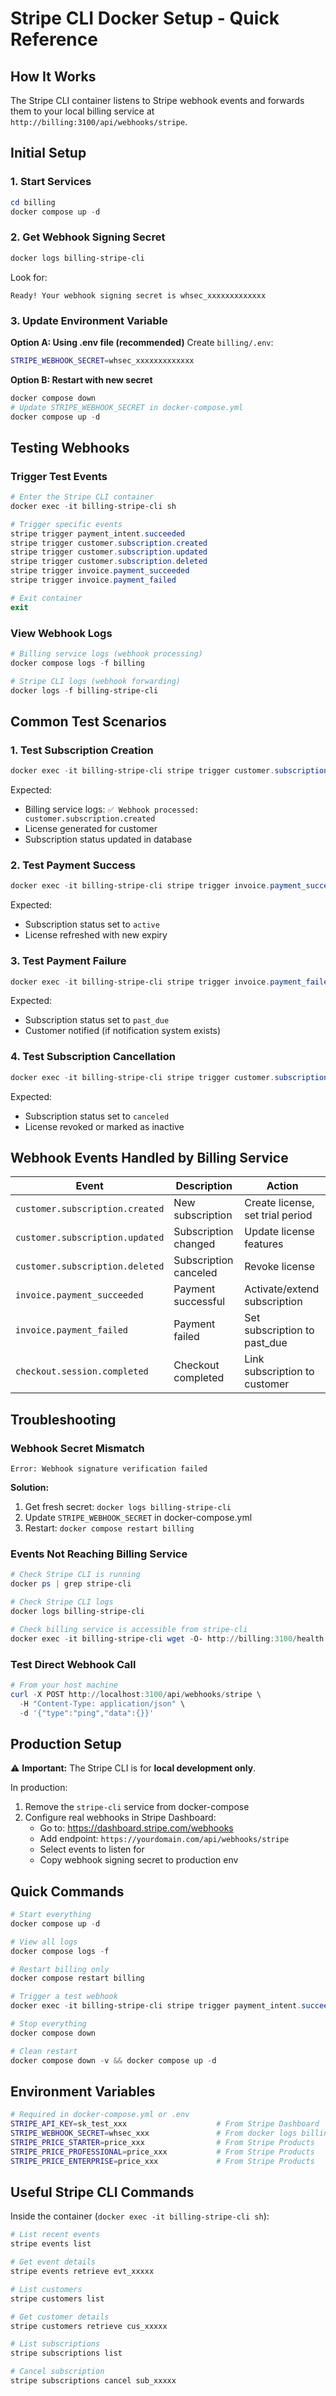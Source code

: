 # Stripe CLI Docker Setup - Quick Reference

## How It Works

The Stripe CLI container listens to Stripe webhook events and forwards them to your local billing service at `http://billing:3100/api/webhooks/stripe`.

## Initial Setup

### 1. Start Services
```powershell
cd billing
docker compose up -d
```

### 2. Get Webhook Signing Secret
```powershell
docker logs billing-stripe-cli
```

Look for:
```
Ready! Your webhook signing secret is whsec_xxxxxxxxxxxxx
```

### 3. Update Environment Variable

**Option A: Using .env file (recommended)**
Create `billing/.env`:
```bash
STRIPE_WEBHOOK_SECRET=whsec_xxxxxxxxxxxxx
```

**Option B: Restart with new secret**
```powershell
docker compose down
# Update STRIPE_WEBHOOK_SECRET in docker-compose.yml
docker compose up -d
```

## Testing Webhooks

### Trigger Test Events
```powershell
# Enter the Stripe CLI container
docker exec -it billing-stripe-cli sh

# Trigger specific events
stripe trigger payment_intent.succeeded
stripe trigger customer.subscription.created
stripe trigger customer.subscription.updated
stripe trigger customer.subscription.deleted
stripe trigger invoice.payment_succeeded
stripe trigger invoice.payment_failed

# Exit container
exit
```

### View Webhook Logs
```powershell
# Billing service logs (webhook processing)
docker compose logs -f billing

# Stripe CLI logs (webhook forwarding)
docker logs -f billing-stripe-cli
```

## Common Test Scenarios

### 1. Test Subscription Creation
```powershell
docker exec -it billing-stripe-cli stripe trigger customer.subscription.created
```

Expected:
- Billing service logs: `✅ Webhook processed: customer.subscription.created`
- License generated for customer
- Subscription status updated in database

### 2. Test Payment Success
```powershell
docker exec -it billing-stripe-cli stripe trigger invoice.payment_succeeded
```

Expected:
- Subscription status set to `active`
- License refreshed with new expiry

### 3. Test Payment Failure
```powershell
docker exec -it billing-stripe-cli stripe trigger invoice.payment_failed
```

Expected:
- Subscription status set to `past_due`
- Customer notified (if notification system exists)

### 4. Test Subscription Cancellation
```powershell
docker exec -it billing-stripe-cli stripe trigger customer.subscription.deleted
```

Expected:
- Subscription status set to `canceled`
- License revoked or marked as inactive

## Webhook Events Handled by Billing Service

| Event | Description | Action |
|-------|-------------|--------|
| `customer.subscription.created` | New subscription | Create license, set trial period |
| `customer.subscription.updated` | Subscription changed | Update license features |
| `customer.subscription.deleted` | Subscription canceled | Revoke license |
| `invoice.payment_succeeded` | Payment successful | Activate/extend subscription |
| `invoice.payment_failed` | Payment failed | Set subscription to past_due |
| `checkout.session.completed` | Checkout completed | Link subscription to customer |

## Troubleshooting

### Webhook Secret Mismatch
```
Error: Webhook signature verification failed
```

**Solution:**
1. Get fresh secret: `docker logs billing-stripe-cli`
2. Update `STRIPE_WEBHOOK_SECRET` in docker-compose.yml
3. Restart: `docker compose restart billing`

### Events Not Reaching Billing Service
```powershell
# Check Stripe CLI is running
docker ps | grep stripe-cli

# Check Stripe CLI logs
docker logs billing-stripe-cli

# Check billing service is accessible from stripe-cli
docker exec -it billing-stripe-cli wget -O- http://billing:3100/health
```

### Test Direct Webhook Call
```powershell
# From your host machine
curl -X POST http://localhost:3100/api/webhooks/stripe \
  -H "Content-Type: application/json" \
  -d '{"type":"ping","data":{}}'
```

## Production Setup

⚠️ **Important:** The Stripe CLI is for **local development only**.

In production:
1. Remove the `stripe-cli` service from docker-compose
2. Configure real webhooks in Stripe Dashboard:
   - Go to: https://dashboard.stripe.com/webhooks
   - Add endpoint: `https://yourdomain.com/api/webhooks/stripe`
   - Select events to listen for
   - Copy webhook signing secret to production env

## Quick Commands

```powershell
# Start everything
docker compose up -d

# View all logs
docker compose logs -f

# Restart billing only
docker compose restart billing

# Trigger a test webhook
docker exec -it billing-stripe-cli stripe trigger payment_intent.succeeded

# Stop everything
docker compose down

# Clean restart
docker compose down -v && docker compose up -d
```

## Environment Variables

```bash
# Required in docker-compose.yml or .env
STRIPE_API_KEY=sk_test_xxx                    # From Stripe Dashboard
STRIPE_WEBHOOK_SECRET=whsec_xxx               # From docker logs billing-stripe-cli
STRIPE_PRICE_STARTER=price_xxx                # From Stripe Products
STRIPE_PRICE_PROFESSIONAL=price_xxx           # From Stripe Products  
STRIPE_PRICE_ENTERPRISE=price_xxx             # From Stripe Products
```

## Useful Stripe CLI Commands

Inside the container (`docker exec -it billing-stripe-cli sh`):

```bash
# List recent events
stripe events list

# Get event details
stripe events retrieve evt_xxxxx

# List customers
stripe customers list

# Get customer details
stripe customers retrieve cus_xxxxx

# List subscriptions
stripe subscriptions list

# Cancel subscription
stripe subscriptions cancel sub_xxxxx
```
